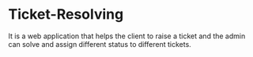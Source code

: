 # Ticket-Resolving
It is a web application that helps the client to raise a ticket and the admin can solve and assign different status to different tickets.
